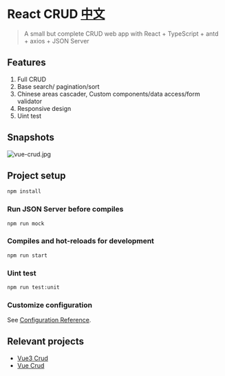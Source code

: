 # React CRUD [中文](https://github.com/51fe/React-crud/blob/master/README_zh.md)

> A small but complete CRUD web app with React + TypeScript + antd + axios + JSON Server

## Features

1. Full CRUD
2. Base search/ pagination/sort
3. Chinese areas cascader, Custom components/data access/form validator
4. Responsive design
5. Uint test

## Snapshots

![vue-crud.jpg](https://51fe.site/uploads/2208/vue-crud.jpg)


## Project setup

```bash
npm install
```

### Run JSON Server before compiles

```bash
npm run mock
```

### Compiles and hot-reloads for development

```bash
npm run start
```

### Uint test

```bash
npm run test:unit
```

### Customize configuration

See [Configuration Reference](https://create-react-app.dev).

## Relevant projects

- [Vue3 Crud](https://github.com/51fe/vue3-crud)
- [Vue Crud](https://github.com/51fe/vue-crud)
